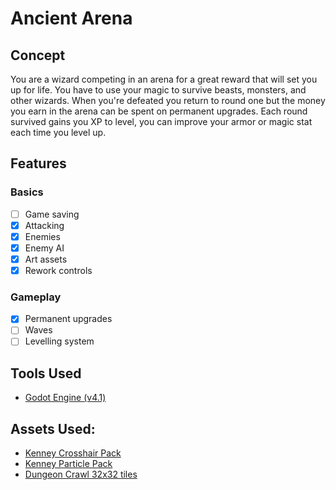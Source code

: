 # Ancient Arena

## Concept

You are a wizard competing in an arena for a great reward that will set you up for life. You have to use your magic to survive beasts, monsters, and other wizards. When you're defeated you return to round one but the money you earn in the arena can be spent on permanent upgrades. Each round survived gains you XP to level, you can improve your armor or magic stat each time you level up.

## Features

### Basics

- [ ] Game saving
- [x] Attacking
- [x] Enemies
- [x] Enemy AI
- [x] Art assets
- [x] Rework controls

### Gameplay

- [x] Permanent upgrades
- [ ] Waves
- [ ] Levelling system

## Tools Used

- [Godot Engine (v4.1)](https://godotengine.org/)

## Assets Used:

- [Kenney Crosshair Pack](https://www.kenney.nl/assets/crosshair-pack)
- [Kenney Particle Pack](https://www.kenney.nl/assets/particle-pack)
- [Dungeon Crawl 32x32 tiles](https://opengameart.org/content/dungeon-crawl-32x32-tiles)
